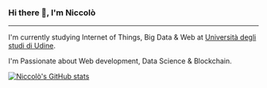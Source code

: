 ### Hi there 👋, I'm Niccolò
---
I'm currently studying Internet of Things, Big Data & Web at [Università degli studi di Udine](https://www.uniud.it/it).

I'm Passionate about Web development, Data Science & Blockchain.

[![Niccolò's GitHub stats](https://github-readme-stats.vercel.app/api?username=ocintnaf&show_icons=true&theme=tokyonight)](https://github.com/anuraghazra/github-readme-stats)
